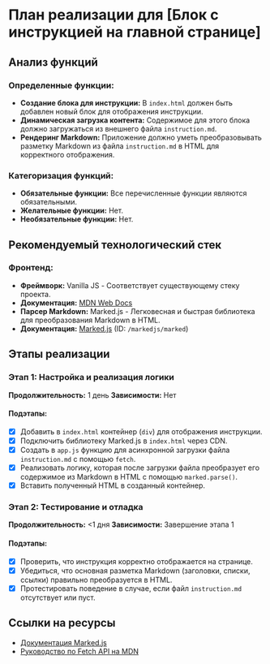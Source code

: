 # План реализации для [Блок с инструкцией на главной странице]

## Анализ функций
### Определенные функции:
- **Создание блока для инструкции:** В `index.html` должен быть добавлен новый блок для отображения инструкции.
- **Динамическая загрузка контента:** Содержимое для этого блока должно загружаться из внешнего файла `instruction.md`.
- **Рендеринг Markdown:** Приложение должно уметь преобразовывать разметку Markdown из файла `instruction.md` в HTML для корректного отображения.

### Категоризация функций:
- **Обязательные функции:** Все перечисленные функции являются обязательными.
- **Желательные функции:** Нет.
- **Необязательные функции:** Нет.

## Рекомендуемый технологический стек
### Фронтенд:
- **Фреймворк:** Vanilla JS - Соответствует существующему стеку проекта.
- **Документация:** [MDN Web Docs](https://developer.mozilla.org/)
- **Парсер Markdown:** Marked.js - Легковесная и быстрая библиотека для преобразования Markdown в HTML.
- **Документация:** [Marked.js](https://marked.js.org/) (ID: `/markedjs/marked`)

## Этапы реализации

### Этап 1: Настройка и реализация логики
**Продолжительность:** 1 день
**Зависимости:** Нет

#### Подэтапы:
- [x] Добавить в `index.html` контейнер (`div`) для отображения инструкции.
- [x] Подключить библиотеку Marked.js в `index.html` через CDN.
- [x] Создать в `app.js` функцию для асинхронной загрузки файла `instruction.md` с помощью `fetch`.
- [x] Реализовать логику, которая после загрузки файла преобразует его содержимое из Markdown в HTML с помощью `marked.parse()`.
- [x] Вставить полученный HTML в созданный контейнер.

### Этап 2: Тестирование и отладка
**Продолжительность:** <1 дня
**Зависимости:** Завершение этапа 1

#### Подэтапы:
- [x] Проверить, что инструкция корректно отображается на странице.
- [x] Убедиться, что основная разметка Markdown (заголовки, списки, ссылки) правильно преобразуется в HTML.
- [x] Протестировать поведение в случае, если файл `instruction.md` отсутствует или пуст.

## Ссылки на ресурсы
- [Документация Marked.js](https://marked.js.org/)
- [Руководство по Fetch API на MDN](https://developer.mozilla.org/ru/docs/Web/API/Fetch_API/Using_Fetch)
